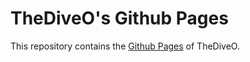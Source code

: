 # TheDiveO's Github Pages

This repository contains the [Github Pages](http://thediveo.github.io/) of TheDiveO.
